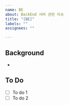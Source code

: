 ```yaml
---
name: BE
about: BackEnd 서버 관련 이슈
title: "[BE]"
labels: ""
assignees: ""

---
```


## Background
-

## To Do
- [ ] To do 1
- [ ] To do 2